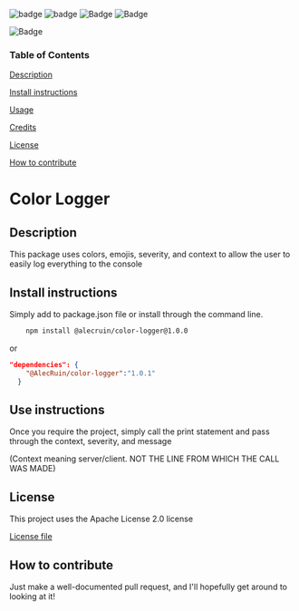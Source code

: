 
  ![badge](https://img.shields.io/badge/Node.js-43853D?style=for-the-badge&logo=node.js&logoColor=white)
  ![badge](https://img.shields.io/github/downloads/AlecRuin/color-logger/total?style=for-the-badge)
  ![Badge](https://img.shields.io/github/languages/code-size/AlecRuin/color-logger?style=for-the-badge)
  ![Badge](https://img.shields.io/github/issues/AlecRuin/color-logger?style=for-the-badge)

  ![Badge](https://img.shields.io/github/stars/AlecRuin/color-logger?style=social)
### Table of Contents 

[Description](#Description)

[Install instructions](#Install-instructions)

[Usage](#Use-instructions)

[Credits](#Credits)

[License](#License)

[How to contribute](#How-to-contribute)
# Color Logger

## Description

This package uses colors, emojis, severity, and context to allow the user to easily log everything to the console

## Install instructions

Simply add to package.json file or install through the command line.
```sh
    npm install @alecruin/color-logger@1.0.0
```
or
```json
"dependencies": {
    "@AlecRuin/color-logger":"1.0.1"
  }
```

## Use instructions

Once you require the project, simply call the print statement and pass through the context, severity, and message 

(Context meaning server/client. NOT THE LINE FROM WHICH THE CALL WAS MADE)


## License 

This project uses the Apache License 2.0 license

[License file](LICENSE.txt)
## How to contribute

Just make a well-documented pull request, and I'll hopefully get around to looking at it!
